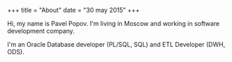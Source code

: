 +++
title = "About"
date = "30 may 2015"
+++


Hi, my name is Pavel Popov. I'm living in Moscow and working in software
development company.

I'm an Oracle Database developer (PL/SQL, SQL) and ETL Developer (DWH, ODS).

